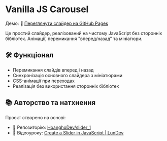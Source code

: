 # Vanilla JS Carousel

Демо: 🔗 [Переглянути слайдер на GitHub Pages](https://rostyslav-shevchuk-21.github.io/frontend-practice/mixed/01-slider-crazy-effect/)

Це простий слайдер, реалізований на чистому JavaScript без сторонніх бібліотек. Анімації, перемикання "вперед/назад" та мініатюри.


## 🛠️ Функціонал

- Перемикання слайдів вперед і назад
- Синхронізація основного слайдера з мініатюрами
- CSS-анімації при переходах
- Реалізація без використання сторонніх бібліотек


## 📚 Авторство та натхнення
Проєкт створено на основі:
- 🔹 Репозиторію: [HoanghoDev/slider_1](https://github.com/HoanghoDev/slider_1/tree/main)
- 🎥 Відеоуроку: [Create a Slider in JavaScript | LunDev](https://www.youtube.com/watch?v=j7GG009J9uc&ab_channel=LunDev)

